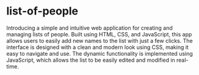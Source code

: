 # list-of-people

Introducing a simple and intuitive web application for creating and managing lists of people. Built using HTML, CSS, and JavaScript, this app allows users to easily add new names to the list with just a few clicks. The interface is designed with a clean and modern look using CSS, making it easy to navigate and use. The dynamic functionality is implemented using JavaScript, which allows the list to be easily edited and modified in real-time. 

